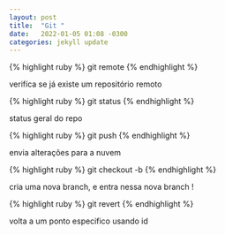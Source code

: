 ```yaml
---
layout: post
title:  "Git "
date:   2022-01-05 01:08 -0300
categories: jekyll update
---
```


{% highlight ruby %}
git remote 
{% endhighlight %}

verifíca se já existe um repositório remoto

{% highlight ruby %}
git status
{% endhighlight %}

status geral do repo

{% highlight ruby %}
git push
{% endhighlight %}

envia alterações para a nuvem

{% highlight ruby %}
git checkout -b <branch>
{% endhighlight %}

cria uma nova branch, e entra nessa nova branch !

{% highlight ruby %}
git revert <id>
{% endhighlight %}

volta a um ponto especifico usando id 
